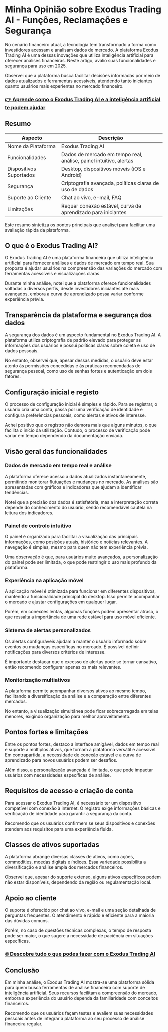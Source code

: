 # Minha Opinião sobre Exodus Trading AI  - Funções, Reclamações e Segurança
 

No cenário financeiro atual, a tecnologia tem transformado a forma como investidores acessam e analisam dados de mercado. A plataforma Exodus Trading AI é uma dessas inovações que utiliza inteligência artificial para oferecer análises financeiras. Neste artigo, avalio suas funcionalidades e segurança para uso em 2025.

Observei que a plataforma busca facilitar decisões informadas por meio de dados atualizados e ferramentas acessíveis, atendendo tanto iniciantes quanto usuários mais experientes no mercado financeiro.

### [👉 Aprende como o Exodus Trading AI e a inteligência artificial te podem ajudar](https://tinyurl.com/2y2rfhtk)
## Resumo

| Aspecto                | Descrição                                                              |
|-----------------------|------------------------------------------------------------------------|
| Nome da Plataforma    | Exodus Trading AI                                                      |
| Funcionalidades       | Dados de mercado em tempo real, análise, painel intuitivo, alertas    |
| Dispositivos Suportados| Desktop, dispositivos móveis (iOS e Android)                          |
| Segurança             | Criptografia avançada, políticas claras de uso de dados               |
| Suporte ao Cliente    | Chat ao vivo, e-mail, FAQ                                             |
| Limitações            | Requer conexão estável, curva de aprendizado para iniciantes          |

Este resumo sintetiza os pontos principais que analisei para facilitar uma avaliação rápida da plataforma.

## O que é o Exodus Trading AI?

O Exodus Trading AI é uma plataforma financeira que utiliza inteligência artificial para fornecer análises e dados de mercado em tempo real. Sua proposta é ajudar usuários na compreensão das variações do mercado com ferramentas acessíveis e visualizações claras.

Durante minha análise, notei que a plataforma oferece funcionalidades voltadas a diversos perfis, desde investidores iniciantes até mais avançados, embora a curva de aprendizado possa variar conforme experiência prévia.

## Transparência da plataforma e segurança dos dados

A segurança dos dados é um aspecto fundamental no Exodus Trading AI. A plataforma utiliza criptografia de padrão elevado para proteger as informações dos usuários e possui políticas claras sobre coleta e uso de dados pessoais.

No entanto, observei que, apesar dessas medidas, o usuário deve estar atento às permissões concedidas e às práticas recomendadas de segurança pessoal, como uso de senhas fortes e autenticação em dois fatores.

## Configuração inicial e registo

O processo de configuração inicial é simples e rápido. Para se registrar, o usuário cria uma conta, passa por uma verificação de identidade e configura preferências pessoais, como alertas e ativos de interesse.

Achei positivo que o registro não demora mais que alguns minutos, o que facilita o início da utilização. Contudo, o processo de verificação pode variar em tempo dependendo da documentação enviada.

## Visão geral das funcionalidades

### Dados de mercado em tempo real e análise

A plataforma oferece acesso a dados atualizados instantaneamente, permitindo monitorar flutuações e mudanças no mercado. As análises são apresentadas com gráficos e indicadores que ajudam a identificar tendências.

Notei que a precisão dos dados é satisfatória, mas a interpretação correta depende do conhecimento do usuário, sendo recomendável cautela na leitura dos indicadores.

### Painel de controlo intuitivo

O painel é organizado para facilitar a visualização das principais informações, como posições atuais, histórico e notícias relevantes. A navegação é simples, mesmo para quem não tem experiência prévia.

Uma observação é que, para usuários muito avançados, a personalização do painel pode ser limitada, o que pode restringir o uso mais profundo da plataforma.

### Experiência na aplicação móvel

A aplicação móvel é otimizada para funcionar em diferentes dispositivos, mantendo a funcionalidade principal do desktop. Isso permite acompanhar o mercado e ajustar configurações em qualquer lugar.

Porém, em conexões lentas, algumas funções podem apresentar atraso, o que ressalta a importância de uma rede estável para uso móvel eficiente.

### Sistema de alertas personalizados

Os alertas configuráveis ajudam a manter o usuário informado sobre eventos ou mudanças específicas no mercado. É possível definir notificações para diversos critérios de interesse.

É importante destacar que o excesso de alertas pode se tornar cansativo, então recomendo configurar apenas os mais relevantes.

### Monitorização multiativos

A plataforma permite acompanhar diversos ativos ao mesmo tempo, facilitando a diversificação da análise e a comparação entre diferentes mercados.

No entanto, a visualização simultânea pode ficar sobrecarregada em telas menores, exigindo organização para melhor aproveitamento.

## Pontos fortes e limitações

Entre os pontos fortes, destaco a interface amigável, dados em tempo real e suporte a múltiplos ativos, que tornam a plataforma versátil e acessível. Em contrapartida, a necessidade de conexão estável e a curva de aprendizado para novos usuários podem ser desafios.

Além disso, a personalização avançada é limitada, o que pode impactar usuários com necessidades específicas de análise.

## Requisitos de acesso e criação de conta

Para acessar o Exodus Trading AI, é necessário ter um dispositivo compatível com conexão à internet. O registro exige informações básicas e verificação de identidade para garantir a segurança da conta.

Recomendo que os usuários confirmem se seus dispositivos e conexões atendem aos requisitos para uma experiência fluida.

## Classes de ativos suportadas

A plataforma abrange diversas classes de ativos, como ações, commodities, moedas digitais e índices. Essa variedade possibilita a diversificação e análise ampla dos mercados financeiros.

Observei que, apesar do suporte extenso, alguns ativos específicos podem não estar disponíveis, dependendo da região ou regulamentação local.

## Apoio ao cliente

O suporte é oferecido por chat ao vivo, e-mail e uma seção detalhada de perguntas frequentes. O atendimento é rápido e eficiente para a maioria das dúvidas comuns.

Porém, no caso de questões técnicas complexas, o tempo de resposta pode ser maior, o que sugere a necessidade de paciência em situações específicas.

### [🔥 Descobre tudo o que podes fazer com o Exodus Trading AI](https://tinyurl.com/2y2rfhtk)
## Conclusão

Em minha análise, o Exodus Trading AI mostra-se uma plataforma sólida para quem busca ferramentas de análise financeira com suporte de inteligência artificial. Seus recursos facilitam a compreensão do mercado, embora a experiência do usuário dependa da familiaridade com conceitos financeiros.

Recomendo que os usuários façam testes e avaliem suas necessidades pessoais antes de integrar a plataforma ao seu processo de análise financeira regular.